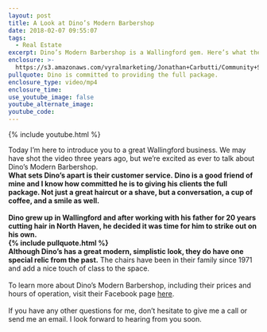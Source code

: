 ```yaml
---
layout: post
title: A Look at Dino’s Modern Barbershop
date: 2018-02-07 09:55:07
tags:
  - Real Estate
excerpt: Dino’s Modern Barbershop is a Wallingford gem. Here’s what they are all about.
enclosure: >-
  https://s3.amazonaws.com/vyralmarketing/Jonathan+Carbutti/Community+Spotlight-+Dino%2527s+Modern+Barbershop.mp4
pullquote: Dino is committed to providing the full package.
enclosure_type: video/mp4
enclosure_time:
use_youtube_image: false
youtube_alternate_image:
youtube_code:
---
```



{% include youtube.html %}

Today I’m here to introduce you to a great Wallingford business. We may have shot the video three years ago, but we’re excited as ever to talk about Dino’s Modern Barbershop.**<br>What sets Dino’s apart is their customer service.&nbsp;**Dino is a good friend of mine and I know how committed he is to giving his clients the full package. Not just a great haircut or a shave, but a conversation, a cup of coffee, and a smile as well.<br><br>Dino grew up in Wallingford and after working with his father for 20 years cutting hair in North Haven, he decided it was time for him to strike out on his own.<br>{% include pullquote.html %}**<br>Although Dino’s has a great modern, simplistic look, they do have one special relic from the past.** The chairs have been in their family since 1971 and add a nice touch of class to the space.<br><br>To learn more about Dino’s Modern Barbershop, including their prices and hours of operation, visit their Facebook page [here](https://www.facebook.com/Dinosmodernbarbershop).<br><br>If you have any other questions for me, don’t hesitate to give me a call or send me an email. I look forward to hearing from you soon.